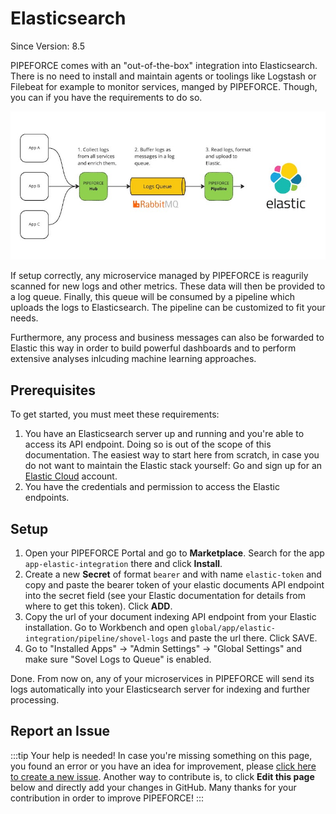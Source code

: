 # Elasticsearch
<p class="theme-doc-version-badge badge badge--secondary">Since Version: 8.5</p>


PIPEFORCE comes with an "out-of-the-box" integration into Elasticsearch. There is no need to install and maintain agents or toolings like Logstash or Filebeat for example to monitor services, manged by PIPEFORCE. Though, you can if you have the requirements to do so.

![](../../img/elasticsearch.jpg)

If setup correctly, any microservice managed by PIPEFORCE is reagurily scanned for new logs and other metrics. These data will then be provided to a log queue. Finally, this queue will be consumed by a pipeline which uploads the logs to Elasticsearch. The pipeline can be customized to fit your needs.

Furthermore, any process and business messages can also be forwarded to Elastic this way in order to build powerful dashboards and to perform extensive analyses inlcuding machine learning approaches.

## Prerequisites

To get started, you must meet these requirements:

 1. You have an Elasticsearch server up and running and you're able to access its API endpoint. Doing so is out of the scope of this documentation. The easiest way to start here from scratch, in case you do not want to maintain the Elastic stack yourself: Go and sign up for an [Elastic Cloud](https://cloud.elastic.co/registration) account.
 2. You have the credentials and permission to access the Elastic endpoints.

## Setup

1. Open your PIPEFORCE Portal and go to **Marketplace**. Search for the app `app-elastic-integration` there and
   click **Install**.
2. Create a new **Secret** of format `bearer` and with name `elastic-token` and copy and paste the bearer token of your
   elastic documents API endpoint into the secret field (see your Elastic documentation for details from where to get this token).
   Click **ADD**.
3. Copy the url of your document indexing API endpoint from your Elastic installation. Go to Workbench and open
   `global/app/elastic-integration/pipeline/shovel-logs` and paste the url there. Click SAVE.
4. Go to "Installed Apps" -> "Admin Settings" -> "Global Settings" and make sure "Sovel Logs to Queue" is enabled. 

Done. From now on, any of your microservices in PIPEFORCE will send its logs automatically into your Elasticsearch
server for indexing and further processing.

## Report an Issue
:::tip Your help is needed!
In case you're missing something on this page, you found an error or you have an idea for improvement, please [click here to create a new issue](https://github.com/pipeforce/pipeforce.github.io/issues/new). Another way to contribute is, to click **Edit this page** below and directly add your changes in GitHub. Many thanks for your contribution in order to improve PIPEFORCE!
:::